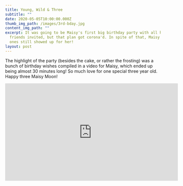```yaml
---
title: Young, Wild & Three
subtitle: ""
date: 2020-05-05T10:00:00.000Z
thumb_img_path: /images/3rd-bday.jpg
content_img_path: ""
excerpt: It was going to be Maisy's first big birthday party with all her
  friends invited, but that plan got corona'd. In spite of that, Maisy's loved
  ones still showed up for her!
layout: post
---
```

The highlight of the party (besides the cake, or rather the frosting) was a bunch of birthday wishes compiled in a video for Maisy, which ended up being almost 30 minutes long! So much love for one special three year old. Happy three Maisy Moon!

<iframe width="560" height="315" src="https://www.youtube.com/embed/yp39nOFHqP0?rel=0" frameborder="0" allow="accelerometer; autoplay; encrypted-media; gyroscope; picture-in-picture" allowfullscreen></iframe>